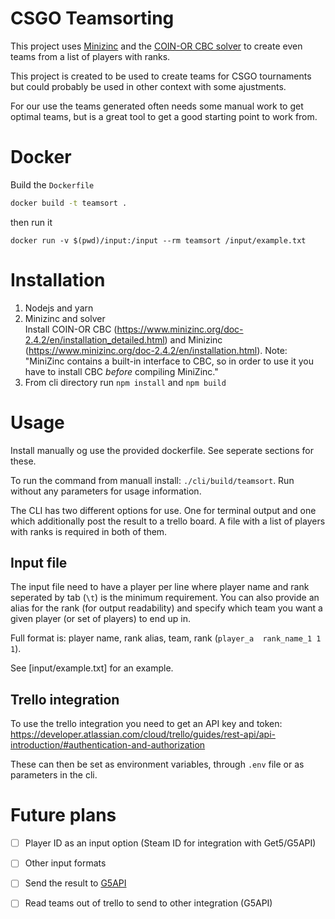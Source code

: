 CSGO Teamsorting
================

This project uses [Minizinc](https://www.minizinc.org/) and the [COIN-OR CBC solver](https://github.com/coin-or/Cbc)  to create even teams from a list of players with ranks.

This project is created to be used to create teams for CSGO tournaments but could probably be used in other context with some ajustments.

For our use the teams generated often needs some manual work to get optimal teams, but is a great tool to get a good starting point to work from.

# Docker

Build the `Dockerfile`
```sh
docker build -t teamsort .
```

then run it

```
docker run -v $(pwd)/input:/input --rm teamsort /input/example.txt
```

# Installation

1. Nodejs and yarn
2. Minizinc and solver  
    Install COIN-OR CBC (https://www.minizinc.org/doc-2.4.2/en/installation_detailed.html) and Minizinc (https://www.minizinc.org/doc-2.4.2/en/installation.html). Note: "MiniZinc contains a built-in interface to CBC, so in order to use it you have to install CBC _before_ compiling MiniZinc."
3. From cli directory run `npm install` and `npm build`  

# Usage

Install manually og use the provided dockerfile. See seperate sections for these.

To run the command from manuall install: `./cli/build/teamsort`. Run without any parameters for usage information.

The CLI has two different options for use. One for terminal output and one which additionally post the result to a trello board. A file with a list of players with ranks is required in both of them.

## Input file

The input file need to have a player per line where player name and rank seperated by tab (`\t`) is the minimum requirement. 
You can also provide an alias for the rank (for output readability) and specify which team you want a given player (or set of players) to end up in.

Full format is: player name, rank alias, team, rank (`player_a	rank_name_1	1	1`).

See [input/example.txt] for an example.

## Trello integration

To use the trello integration you need to get an API key and token: https://developer.atlassian.com/cloud/trello/guides/rest-api/api-introduction/#authentication-and-authorization

These can then be set as environment variables, through `.env` file or as parameters in the cli.

# Future plans
- [ ] Player ID as an input option (Steam ID for integration with Get5/G5API)
- [ ] Other input formats
- [ ] Send the result to [G5API](https://github.com/PhlexPlexico/G5API)
- [ ] Read teams out of trello to send to other integration (G5API)

